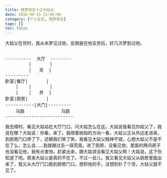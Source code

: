 ```yaml
---
title: 残梦琐言十之大姑父
date: 2016-08-15 21:45:00
category: [个人日志, 残梦琐言]
tags: []
toc: false
---
```


大姑父在世时，我从未梦见过他，反倒是在他去世后，好几次梦到过他。

<pre>

----------  大厅  --------
         |       |  
         |   天  |   
---------
卧室|餐厅|       |
    |    |       |
    |    |   井  |
卧室|厨房|       |
-----------|大门|---------    
    马路              马路
--------------------------
</pre>

我去樟村，看见大姑站在大厅门口，问大姑怎么在这。大姑说我看见你姑父了，我说在哪？大姑说：你看，来了。我顺着她指的方向一看，大姑父正从外边走进来，到厨房门口停了下，还朝我们笑了笑，我看见大姑父精神不错，心想大姑父不是不在了么，怎么会……我就跟过去一探究竟。进了厨房，没看见他，里面的两间房子也没看见他，我有点害怕，赶紧出来，跟大姑讲没看见大姑父啊！大姑说，这下你知道了吧。原来大姑父是真的不在了。不过一会儿，我又看见大姑父从厨房里面出来了，我又从大厅门口跑到厨房门口，想抓他的手，没想到扑了个空，大姑父就不见了。